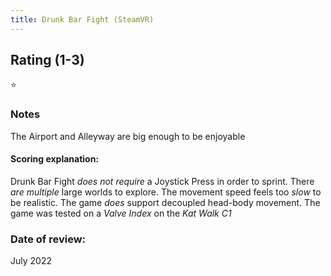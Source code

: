 ```yaml
---
title: Drunk Bar Fight (SteamVR)
---
```


## Rating (1-3)
⭐

### Notes
The Airport and Alleyway are big enough to be enjoyable

#### Scoring explanation:
Drunk Bar Fight *does not require* a Joystick Press in order to sprint.
There *are multiple* large worlds to explore.
The movement speed feels too *slow* to be realistic.
The game *does* support decoupled head-body movement.
The game was tested on a *Valve Index* on the *Kat Walk C1*

### Date of review:
July 2022
